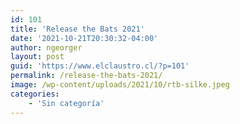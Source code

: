 ```yaml
---
id: 101
title: 'Release the Bats 2021'
date: '2021-10-21T20:30:32-04:00'
author: ngeorger
layout: post
guid: 'https://www.elclaustro.cl/?p=101'
permalink: /release-the-bats-2021/
image: /wp-content/uploads/2021/10/rtb-silke.jpeg
categories:
    - 'Sin categoría'
---
```


